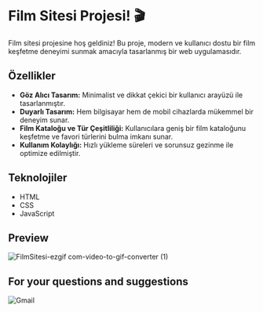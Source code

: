 # Film Sitesi Projesi! 🎬

Film sitesi projesine hoş geldiniz! Bu proje, modern ve kullanıcı dostu bir film keşfetme deneyimi sunmak amacıyla tasarlanmış bir web uygulamasıdır.

## Özellikler

- **Göz Alıcı Tasarım:** Minimalist ve dikkat çekici bir kullanıcı arayüzü ile tasarlanmıştır.
- **Duyarlı Tasarım:** Hem bilgisayar hem de mobil cihazlarda mükemmel bir deneyim sunar.
- **Film Kataloğu ve Tür Çeşitliliği:** Kullanıcılara geniş bir film kataloğunu keşfetme ve favori türlerini bulma imkanı sunar.
- **Kullanım Kolaylığı:** Hızlı yükleme süreleri ve sorunsuz gezinme ile optimize edilmiştir.

## Teknolojiler

- HTML
- CSS
- JavaScript

## Preview
![FilmSitesi-ezgif com-video-to-gif-converter (1)](https://github.com/MehmetPolat20/movie-website/assets/150278524/f66f8f84-1b75-425a-b918-8d8a1ff48231)


## For your questions and suggestions
<a href="mailto:mehmet.polat2035@gmail.com" target="_blank" style="text-decoration: none;">
    <img src="https://img.shields.io/badge/Gmail-D14836.svg?style=for-the-badge&logo=Gmail&logoColor=white" alt="Gmail">
</a>
